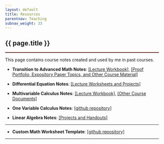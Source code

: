 ```yaml
---
layout: default
title: Resources
parentnav: Teaching
subnav_weight: 33
---
```


<div style="border-bottom: 2px  solid #800000;">

## {{ page.title }}

</div>

This page contains course notes created and used by me in past courses.

+ __Transition to Advanced Math Notes__: [[Lecture Workbook]](/assets/teachingresources/TranstitionLectureNotes.pdf), [[Proof Portfolio, Expository Paper Topics, and Other Course Material]](https://github.com/subhadipchowdhury/Notes_Intro_To_Proof)

+ __Differential Equation Notes__: [[Lecture Worksheets and Projects]](https://github.com/subhadipchowdhury/Notes_DiffEq)

+ __Multivariable Calculus Notes__: [[Lecture Workbook]](), [[Other Course Documents]](https://github.com/subhadipchowdhury/Notes_Multivariable_Calculus)

+ __One Variable Calculus Notes__: [[github repository]](https://github.com/subhadipchowdhury/Notes_One_Variable_Calculus)

+ __Linear Algebra Notes__: [[Projects and Handouts]](https://github.com/subhadipchowdhury/Notes_Linear_Algebra)

---

+ __Custom Math Worksheet Template__: [[github repository]](https://github.com/subhadipchowdhury/math_worksheet_template)

---

